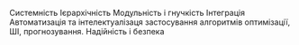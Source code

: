 Системність
Ієрархічність
Модульність і гнучкість
Інтеграція
Автоматизація та інтелектуалізаця застосування алгоритмів оптимізації, ШІ, прогнозування.
Надійність і безпека